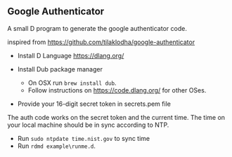 ## Google Authenticator
A small D program to generate the google authenticator code.

inspired from https://github.com/tilaklodha/google-authenticator

- Install D Language https://dlang.org/ 
- Install Dub package manager 
    - On OSX run `brew install dub`.
    - Follow instructions on https://code.dlang.org/ for other OSes.

- Provide your 16-digit secret token in secrets.pem file

The auth code works on the secret token and the current time. The time on your local machine should be in sync according to NTP.

- Run `sudo ntpdate time.nist.gov` to sync time
- Run `rdmd example\runme.d`.

